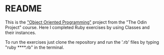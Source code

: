 # README

This is the ["Object Oriented Programming"](https://www.theodinproject.com/courses/ruby-programming/lessons/building-blocks) project from the "The Odin Project" course.
Here I completed Ruby exercises by using Classes and their instances.

To run the exercises just clone the repository and run the '.rb' files by typing "ruby ****.rb" in the terminal.
